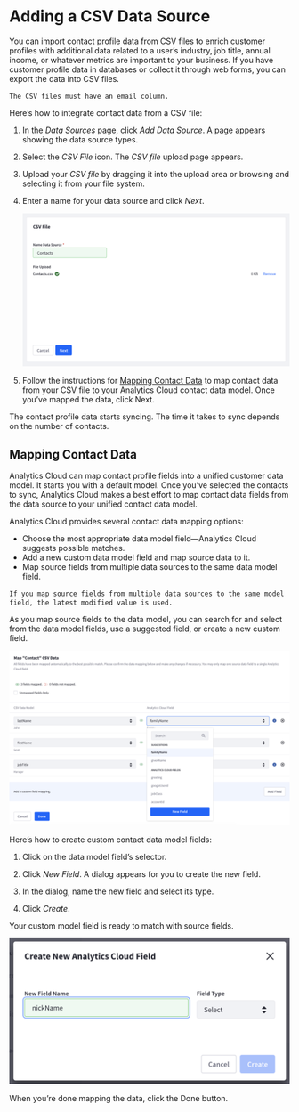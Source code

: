 # Adding a CSV Data Source

You can import contact profile data from CSV files to enrich customer profiles with additional data related to a user’s industry, job title, annual income, or whatever metrics are important to your business. If you have customer profile data in databases or collect it through web forms, you can export the data into CSV files.

```{important}
The CSV files must have an email column.
```

Here’s how to integrate contact data from a CSV file:

1. In the *Data Sources* page, click *Add Data Source*. A page appears showing the data source types.

1. Select the *CSV File* icon. The *CSV file* upload page appears.

1. Upload your *CSV file* by dragging it into the upload area or browsing and selecting it from your file system. 

1. Enter a name for your data source and click *Next*.

    ![Give your data source a name.](adding-a-csv-data-source/images/01.png)

1. Follow the instructions for [Mapping Contact Data](#mapping-contact-data) to map contact data from your CSV file to your Analytics Cloud contact data model. Once you’ve mapped the data, click Next.

The contact profile data starts syncing. The time it takes to sync depends on the number of contacts.

## Mapping Contact Data

Analytics Cloud can map contact profile fields into a unified customer data model. It starts you with a default model. Once you’ve selected the contacts to sync, Analytics Cloud makes a best effort to map contact data fields from the data source to your unified contact data model.

Analytics Cloud provides several contact data mapping options:

* Choose the most appropriate data model field—Analytics Cloud suggests possible matches.
* Add a new custom data model field and map source data to it.
* Map source fields from multiple data sources to the same data model field.

```{note}
If you map source fields from multiple data sources to the same model field, the latest modified value is used.
```

As you map source fields to the data model, you can search for and select from the data model fields, use a suggested field, or create a new custom field.

![Analytics Cloud facilitates finding appropriate data model fields and offering suggestions.](adding-a-csv-data-source/images/02.png)

Here’s how to create custom contact data model fields:

1. Click on the data model field’s selector.

1. Click *New Field*. A dialog appears for you to create the new field.

1. In the dialog, name the new field and select its type.

1. Click *Create*.

Your custom model field is ready to match with source fields.

![Creating a new model field.](adding-a-csv-data-source/images/03.png)

When you’re done mapping the data, click the Done button.

